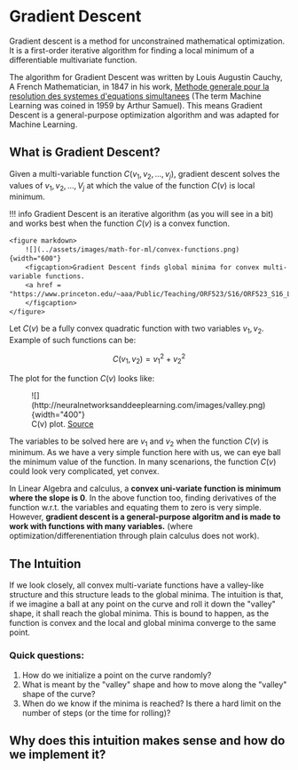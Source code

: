 # Gradient Descent

Gradient descent is a method for unconstrained mathematical optimization. It is a first-order iterative algorithm for finding a local minimum of a differentiable multivariate function.

The algorithm for Gradient Descent was written by Louis Augustin Cauchy, A French Mathematician, in 1847 in his work, [Methode generale pour la resolution des systemes d'equations simultanees](https://cir.nii.ac.jp/crid/1573668925829538688?lang=en) (The term Machine Learning was coined in 1959 by Arthur Samuel). This means Gradient Descent is a general-purpose optimization algorithm and was adapted for Machine Learning.

## What is Gradient Descent?

Given a multi-variable function $C(v_1, v_2, ... , v_j)$, gradient descent solves the values of $v_1, v_2, ... , V_j$ at which the value of the function $C(v)$ is local minimum.

!!! info
    Gradient Descent is an iterative algorithm (as you will see in a bit) and works best when the function $C(v)$ is a convex function.

    <figure markdown>
        ![](../assets/images/math-for-ml/convex-functions.png){width="600"}
        <figcaption>Gradient Descent finds global minima for convex multi-variable functions. 
        <a href = "https://www.princeton.edu/~aaa/Public/Teaching/ORF523/S16/ORF523_S16_Lec7_gh.pdf">Source</a>
        </figcaption>
    </figure>

Let $C(v)$ be a fully convex quadratic function with two variables $v_1, v_2$. Example of such functions can be:

$$
C(v_1, v_2) = v_1^2+v_2^2
$$

The plot for the function $C(v)$ looks like:

<figure markdown>
![](http://neuralnetworksanddeeplearning.com/images/valley.png){width="400"}
    <figcaption>C(v) plot. 
    <a href = "http://neuralnetworksanddeeplearning.com/images/valley.png">Source</a>
    </figcaption>
</figure>

The variables to be solved here are $v_1$ and $v_2$ when the function $C(v)$ is minimum. As we have a very simple function here with us, we can eye ball the minimum value of the function. In many scenarions, the function $C(v)$ could look very complicated, yet convex.

In Linear Algebra and calculus, a **convex uni-variate function is minimum where the slope is $0$**. In the above function too, finding derivatives of the function w.r.t. the variables and equating them to zero is very simple. However, **gradient descent is a general-purpose algoritm and is made to work with functions with many variables.** (where optimization/differenentiation through plain calculus does not work).


## The Intuition

If we look closely, all convex multi-variate functions have a valley-like structure and this structure leads to the global minima. The intuition is that, if we imagine a ball at any point on the curve and roll it down the "valley" shape, it shall reach the global minima. This is bound to happen, as the function is convex and the local and global minima converge to the same point.

### Quick questions:
1. How do we initialize a point on the curve randomly?
2. What is meant by the "valley" shape and how to move along the "valley" shape of the curve?
3. When do we know if the minima is reached? Is there a hard limit on the number of steps (or the time for rolling)?

## Why does this intuition makes sense and how do we implement it?










